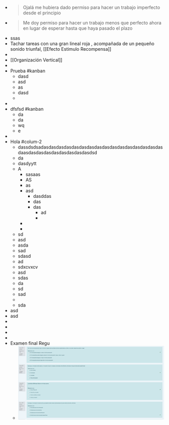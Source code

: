- > Ojalá me hubiera dado permiso para hacer un trabajo imperfecto desde el principio
- > Me doy permiso para hacer un trabajo menos que perfecto ahora en lugar de esperar hasta que haya pasado el plazo
- ssas
- Tachar tareas con una gran lineal roja , acompañada de un pequeño sonido triunfal, [[Efecto Estimulo Recompensa]]
-
- [[Organización Vertical]]
-
- Prueba #kanban
	- dasd
	- asd
	- as
	- dasd
	-
-
- dfsfsd #kanban
	- da
	- da
	- wq
	- e
-
- Hola #colum-2
	- dassdsdsadasdasdasdasdasdasdasdasdasdasdasdasdasdasdasdasdaasdasdasdasdasdasdasdasdasdsd
	- da
	- dasdyytt
	- A
		- sasaas
		- AS
		- as
		- asd
			- dasddas
			- das
			- das
				- ad
				-
		-
		-
	- sd
	- asd
	- asda
	- sad
	- sdasd
	- ad
	- sdxcvxcv
	- asd
	- sdas
	- da
	- sd
	- sad
	-
	- sda
- asd
- asd
-
-
-
-
- Examen final Regu
	- ![image.png](../assets/image_1644538353665_0.png)